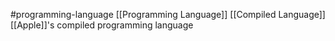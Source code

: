 #programming-language 
[[Programming Language]]
[[Compiled Language]]
[[Apple]]'s compiled programming language